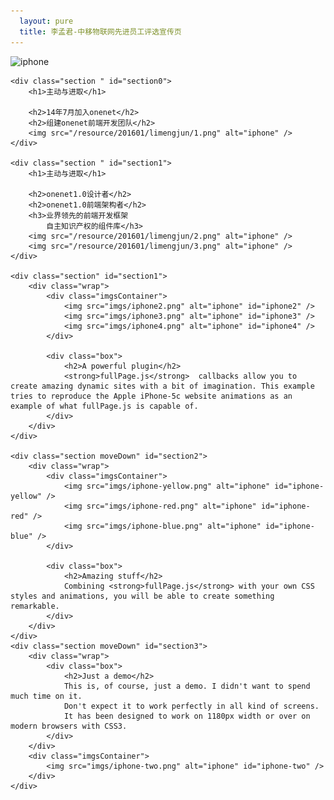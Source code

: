 ```yaml
---
  layout: pure
  title: 李孟君-中移物联网先进员工评选宣传页
---
```

<link rel="stylesheet" type="text/css" href="/resource/201601/limengjun/jquery.fullPage.css" />
<!--[if IE]>
<script type="text/javascript">
    var console = { log: function() {} };
</script>
<![endif]-->
<style>


body{
    color: #333;
    font-family: "Lucida Grande", "Lucida Sans Unicode", Helvetica, Arial, Verdana, sans-serif;
}


    /* Style for our header texts
    * --------------------------------------- */
h1{
    font-size: 5em;
    font-family: arial,helvetica;
    margin:0;
    padding:0;
}
h2{
    font-size: 2em;
    margin: 0 0 18px 0;
    font-family: arial,helvetica;
}




    /* Common styles
    * --------------------------------------- */
img{
    -webkit-transition: all 0.7s ease-out;
    -moz-transition: all 0.7s ease-out;
    -o-transition: all 0.7s ease-out;
    transition: all 0.7s ease-out;
}
.section{
    text-align:center;
    overflow:hidden;
}
.wrap{
    width: 1180px;
    height: 100%;
    margin-left: auto;
    margin-right: auto;
    position: relative;
}
.box{
    text-align: left;
    color: #808080;
    font-size: 1.2em;
    line-height: 1.6em;
}




    /* Section 0
    * --------------------------------------- */
#section0{
    padding: 60px 0;
}
#section0 img{
    height: 100%;
    margin: 40px 0 0 0;
}




    /* Section 1
    * --------------------------------------- */


#section1 .box{
    position: absolute;
    top: 50%;
    left: 50%;
    margin-top: -192px;
    margin-left: 89px;
    width: 395px;
    z-index: 1;
}
#section1 .imgsContainer{
    display: block;
    position: absolute;
    z-index: 1;
    top: 42%;
    left: 58%;
    margin-top: -325px;
    margin-left: -747px;
    width: 800px;
    height: 696px;
}
#section1 img{
    height: 100%;
}
    /*screen resolutions between 620px and 800px*/
@media all and (min-width: 620px) and (max-width: 800px){
    #section1 .imgsContainer{
        margin-top: -278px;
        margin-left: -685px;
        width: 647px;
        height: 563px;
    }
}

    /*screen resolutions lower than 620px*/
@media all and (max-width: 620px){
    #section1 .imgsContainer{
        margin-top: -208px;
        margin-left: -516px;
        width: 534px;
        height: 464px;
    }
}
#iphone2{
    z-index: 10;
}
#iphone2.active{
    -webkit-transform: translate3d(-134px, 0px, 0px);
    -moz-transform: translate3d(-134px, 0px, 0px);
    -ms-transform:translate3d(-134px, 0px, 0px);
    transform: translate3d(-134px, 0px, 0px);
}

#iphone3{
    z-index: 12;
}
#iphone3.active{
    -webkit-transform: translate3d(213px, 0px, 0px);
    -moz-transform: translate3d(213px, 0px, 0px);
    -ms-transform:translate3d(213px, 0px, 0px);
    transform: translate3d(213px, 0px, 0px);
}

#iphone4{
    z-index: 11;
    left: 140px;
}

#iphone4.active{
    -webkit-transform: translate3d(548px, 0px, 0px);
    -moz-transform: translate3d(548px, 0px, 0px);
    -ms-transform:translate3d(548px, 0px, 0px);
    transform: translate3d(548px, 0px, 0px);
}




    /* Section 2
    * --------------------------------------- */
#section2 img{
    position:absolute;
}
#section2 .imgsContainer,
#staticImg .imgsContainer,
#section3 .imgsContainer{
    position: absolute;
    z-index: 1;
    left: 50%;
    display: block;
    margin-top: -288px;
    margin-left: -636px;
    width: 0;
    height: 0;

    -webkit-transition: all 1.2s ease-in-out;
    -moz-transition: all 1.2s ease-in-out;
    -o-transition: all 1.2s ease-in-out;
    transition: all 1.2s ease-in-out;
}

#section2.moveUp .imgsContainer{
    top: 50%;
}

#section2.moveDown .imgsContainer,
#staticImg .imgsContainer{
    top: 90%;
}

#section2.active .imgsContainer{
    top: 50%;
}

#section2 .box{
    top: 22%;
    left: 42%;
    position: absolute;
    width: 582px;
}

#iphone-yellow{
    top: -35px;
    left: -222px;
}

#iphone-red{
    top: -194px;
    left: 106px;
}

#iphone-blue{
    top: 320px;
    left: 448px;
}

#iphone-green{
    left: 106px;
    position:absolute;
}

#staticImg{
    display: block;
    position: absolute;
    z-index: 1;
    top: 200%;
    left: 0;
    width: 100%;
    min-width: 980px;
    height: 100%;

    -webkit-transition: all 0.7s ease-out;
    -moz-transition: all 0.7s ease-out;
    -o-transition: all 0.7s ease-out;
    transition: all 0.7s ease-out;

    -webkit-backface-visibility: hidden;
    -webkit-perspective: 1000;
}
#staticImg.moveDown{
    -webkit-transform: translate3d(0, 100%, 0);
    -ms-transform: translate3d(0, 100%, 0);
    transform: translate3d(0, 100%, 0);
}
#staticImg.moveUp{

    -webkit-transform: translate3d(0, 0, 0);
    -ms-transform: translate3d(0, 0, 0);
    transform: translate3d(0, 0, 0);
}
#staticImg.moveDown .imgsContainer{
    top: 50%;
}
#staticImg.moveDown img{
    top: 155px;
}

#staticImg.active .imgsContainer{
    top: 50%;
}


#staticImg.active img{
    top: 487px;
}





    /* Section 3
    * --------------------------------------- */
#section3 .imgsContainer{
    top: 50%;
}

#section3 img{
    top: 155px;
    left: 455px;
    position: absolute;
}
#section3 .box{
    text-align: center;
    margin: 10% 0 0 0;
}



    /* Overwriting fullPage.js tooltip color
    * --------------------------------------- */
.fp-tooltip{
    color: #AAA;
}
#fp-nav span, .fp-slidesNav span{
    border-color: #AAA;
}
#fp-nav li .active span, .fp-slidesNav .active span{
    background: #AAA;
}

</style>
<script src="/resource/201601/limengjun/jquery.min.js"></script>

<script type="text/javascript" src="/resource/201601/limengjun/jquery.fullPage.js"></script>

<script type="text/javascript">
    $(document).ready(function() {
        $('#fullpage').fullpage({
            'verticalCentered': false,
            'css3': true,
            'sectionsColor': ['#F0F2F4', '#fff', '#fff', '#fff'],
            'navigation': true,
            'navigationPosition': 'right',
            'navigationTooltips': ['fullPage.js', 'Powerful', 'Amazing', 'Simple'],

            'afterLoad': function(anchorLink, index){
                if(index == 2){
                    $('#iphone3, #iphone2, #iphone4').addClass('active');
                }
            },

            'onLeave': function(index, nextIndex, direction){
                if (index == 3 && direction == 'down'){
                    $('.section').eq(index -1).removeClass('moveDown').addClass('moveUp');
                }
                else if(index == 3 && direction == 'up'){
                    $('.section').eq(index -1).removeClass('moveUp').addClass('moveDown');
                }

                $('#staticImg').toggleClass('active', (index == 2 && direction == 'down' ) || (index == 4 && direction == 'up'));
                $('#staticImg').toggleClass('moveDown', nextIndex == 4);
                $('#staticImg').toggleClass('moveUp', index == 4 && direction == 'up');
            }
        });
    });
</script>

<div id="fullpage">
    <div id="staticImg">
        <div class="imgsContainer">
            <img src="imgs/iphone-green.png" alt="iphone" id="iphone-green" />
        </div>
    </div>

    <div class="section " id="section0">
        <h1>主动与进取</h1>

        <h2>14年7月加入onenet</h2>
        <h2>组建onenet前端开发团队</h2>
        <img src="/resource/201601/limengjun/1.png" alt="iphone" />
    </div>

    <div class="section " id="section1">
        <h1>主动与进取</h1>

        <h2>onenet1.0设计者</h2>
        <h2>onenet1.0前端架构者</h2>
        <h3>业界领先的前端开发框架
            自主知识产权的组件库</h3>
        <img src="/resource/201601/limengjun/2.png" alt="iphone" />
        <img src="/resource/201601/limengjun/3.png" alt="iphone" />
    </div>

    <div class="section" id="section1">
        <div class="wrap">
            <div class="imgsContainer">
                <img src="imgs/iphone2.png" alt="iphone" id="iphone2" />
                <img src="imgs/iphone3.png" alt="iphone" id="iphone3" />
                <img src="imgs/iphone4.png" alt="iphone" id="iphone4" />
            </div>

            <div class="box">
                <h2>A powerful plugin</h2>
                <strong>fullPage.js</strong>  callbacks allow you to create amazing dynamic sites with a bit of imagination. This example tries to reproduce the Apple iPhone-5c website animations as an example of what fullPage.js is capable of.
            </div>
        </div>
    </div>

    <div class="section moveDown" id="section2">
        <div class="wrap">
            <div class="imgsContainer">
                <img src="imgs/iphone-yellow.png" alt="iphone" id="iphone-yellow" />
                <img src="imgs/iphone-red.png" alt="iphone" id="iphone-red" />
                <img src="imgs/iphone-blue.png" alt="iphone" id="iphone-blue" />
            </div>

            <div class="box">
                <h2>Amazing stuff</h2>
                Combining <strong>fullPage.js</strong> with your own CSS styles and animations, you will be able to create something remarkable.
            </div>
        </div>
    </div>
    <div class="section moveDown" id="section3">
        <div class="wrap">
            <div class="box">
                <h2>Just a demo</h2>
                This is, of course, just a demo. I didn't want to spend much time on it.
                Don't expect it to work perfectly in all kind of screens.
                It has been designed to work on 1180px width or over on modern browsers with CSS3.
            </div>
        </div>
        <div class="imgsContainer">
            <img src="imgs/iphone-two.png" alt="iphone" id="iphone-two" />
        </div>
    </div>
</div>
